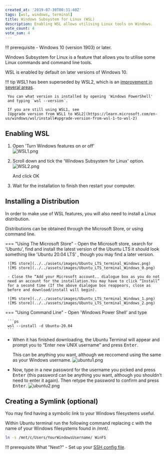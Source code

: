 ```yaml
---
created_at: '2019-07-30T00:31:40Z'
tags: [wsl, windows, terminal]
title: Windows Subsystem for Linux (WSL)
description: Enabling WSL allows utilising Linux tools on Windows.
vote_count: 4
vote_sum: 4
---
```


!!! prerequisite
     -   Windows 10 (version 1903) or later.

Windows Subsystem for Linux is a feature that allows you to utilise some
Linux commands and command line tools.

WSL is enabled by default on later versions of Windows 10.

!!! tip
     WSL1 has been superseded by WSL2, which is an
     [improvement in several areas](https://learn.microsoft.com/en-us/windows/wsl/compare-versions).
  
     You can what version is installed by opening 'Windows PowerShell'
     and typing `wsl --version`.
  
     If you are still using WSL1, see
     [Upgrade version from WSL1 to WSL2](https://learn.microsoft.com/en-us/windows/wsl/install#upgrade-version-from-wsl-1-to-wsl-2)

## Enabling WSL

1. Open 'Turn Windows features on or off'  
    ![WSL1.png](../../assets/images/Windows_Subsystem_for_Linux_WSL.png)
2. Scroll down and tick the 'Windows Subsystem for Linux' option.  
    ![WSL2.png](../../assets/images/Windows_Subsystem_for_Linux_WSL_0.png)
  
    And click OK

3. Wait for the installation to finish then restart your computer.

## Installing a Distribution

In order to make use of WSL features, you will also need to install a Linux distribution.

Distributions can be obtained through the Microsoft Store, or using command line.

=== "Using The Microsoft Store"
     - Open the Microsoft store, search for 'Ubuntu', find and install the
     latest version of the Ubuntu LTS it should look something like
     'Ubuntu 20.04 LTS' , though you may find a later version.

     ![MS store](../../assets/images/Ubuntu_LTS_terminal_Windows.png)
     ![MS store](../../assets/images/Ubuntu_LTS_terminal_Windows_0.png)  
          
     - Close the “Add your Microsoft account.. dialogue box as you do not
     need an account for the installation.You may have to click “Install”
     for a second time (If the above dialogue box reappears, close as
     before and download/install will begin).
     
     ![MS store](../../assets/images/Ubuntu_LTS_terminal_Windows_1.png)
     ![MS store](../../assets/images/Ubuntu_LTS_terminal_Windows_2.png)
=== "Using Command Line"
     - Open 'Windows Power Shell' and type

     ```ps
     wsl --install -d Ubuntu-20.04
     ```
  
- When it has finished downloading, the Ubuntu Terminal will appear and prompt you to “Enter new UNIX username”
    and press <kbd>Enter</kbd>.
  
    This can be anything you want, although we reccomend using the same as your Windows username.
    ![ubuntu1.png](../../assets/images/Ubuntu_LTS_terminal_Windows_3.png)
  
- Now, type in a new password for the username you picked and press
    <kbd>Enter</kbd> (this password can be anything you want, although you shouldn't need to enter it again).
    Then retype the password to confirm and press <kbd>Enter</kbd>.
    ![ubuntu2.png](../../assets/images/Ubuntu_LTS_terminal_Windows_4.png)

## Creating a Symlink (optional)

You may find having a symbolic link to your Windows filesystems useful.

Within Ubuntu terminal run the following command replacing c with the name of
your Windows filesystems found in /mnt/.

```sh
ln -s /mnt/c/Users/YourWindowsUsername/ WinFS
```

!!! prerequisite What "Next?"
     -   Set up your [SSH config file](./Standard_Terminal_Setup.md).
